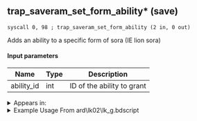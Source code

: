 ## trap_saveram_set_form_ability* (save)

`syscall 0, 98 ; trap_saveram_set_form_ability (2 in, 0 out)`

Adds an ability to a specific form of sora (IE lion sora)

#### Input parameters
| Name | Type | Description
|------|------|------------
| ability_id   | int   | ID of the ability to grant




<details>
	<summary>Appears in:</summary>
| filename | Entity (obj)
|----------|-------------
| ard\lk02\lk_g.bdscript       |           
| ard\lk03\lk_g.bdscript       |           

</details>

<details>
	<summary>Example Usage From ard\lk02\lk_g.bdscript</summary>
```
TR2:
 pushImm 7
 pushImm 525
 syscall 0, 98 ; trap_saveram_set_form_ability (2 in, 0 out)
 ret
```
</details>

